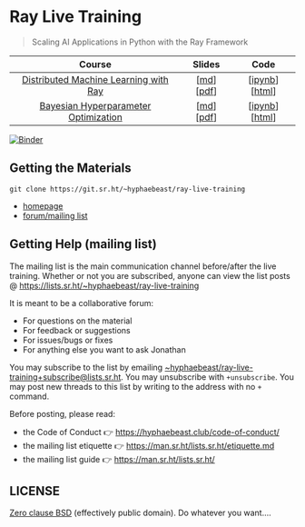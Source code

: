# Ray Live Training

> Scaling AI Applications in Python with the Ray Framework

| Course | Slides | Code |
|:---:|:--:|:--:|
| [Distributed Machine Learning with Ray](https://git.sr.ht/~hyphaebeast/ray-live-training/tree/master/dist-ml) | [[md](https://git.sr.ht/~hyphaebeast/ray-live-training/tree/master/dist-ml/slides.md)][[pdf](https://git.sr.ht/~hyphaebeast/ray-live-training/tree/master/dist-ml/slides.pdf)] | [[ipynb](https://git.sr.ht/~hyphaebeast/ray-live-training/tree/master/dist-ml/notebook.ipynb)][[html](https://nbviewer.jupyter.org/urls/git.sr.ht/~hyphaebeast/ray-live-training/blob/refs/heads/master/dist-ml/notebook.ipynb)] |
| [Bayesian Hyperparameter Optimization](https://git.sr.ht/~hyphaebeast/ray-live-training/tree/master/hyperparameter-optimization) | [[md](https://git.sr.ht/~hyphaebeast/ray-live-training/tree/master/hyperparameter-optimization/slides.md)][[pdf](https://git.sr.ht/~hyphaebeast/ray-live-training/tree/master/hyperparameter-optimization/slides.pdf)] | [[ipynb](https://git.sr.ht/~hyphaebeast/ray-live-training/tree/master/hyperparameter-optimization/notebook.ipynb)][[html](https://nbviewer.jupyter.org/urls/git.sr.ht/~hyphaebeast/ray-live-training/blob/refs/heads/master/hyperparameter-optimization/notebook.ipynb)] |

[![Binder](https://mybinder.org/badge_logo.svg)](https://mybinder.org/v2/git/https%3A%2F%2Fgit.sr.ht%2F~hyphaebeast%2Fray-live-training/master)

## Getting the Materials

`git clone https://git.sr.ht/~hyphaebeast/ray-live-training`

* [homepage](https://sr.ht/~hyphaebeast/ray-live-training/)
* [forum/mailing list](https://lists.sr.ht/~hyphaebeast/ray-live-training)

## Getting Help (mailing list)

The mailing list is the main communication channel before/after the live training. Whether or not you are subscribed, anyone can view the list posts @ https://lists.sr.ht/~hyphaebeast/ray-live-training

It is meant to be a collaborative forum:

* For questions on the material
* For feedback or suggestions
* For issues/bugs or fixes
* For anything else you want to ask Jonathan

You may subscribe to the list by emailing [~hyphaebeast/ray-live-training+subscribe@lists.sr.ht](mailto:~hyphaebeast/ray-live-training+subscribe@lists.sr.ht). You may unsubscribe with `+unsubscribe`. You may post new threads to this list by writing to the address with no `+` command.

Before posting, please read:

* the Code of Conduct 👉 https://hyphaebeast.club/code-of-conduct/
* the mailing list etiquette 👉 https://man.sr.ht/lists.sr.ht/etiquette.md
* the mailing list guide 👉 https://man.sr.ht/lists.sr.ht/

## LICENSE

[Zero clause BSD](LICENSE) (effectively public domain). Do whatever you want....